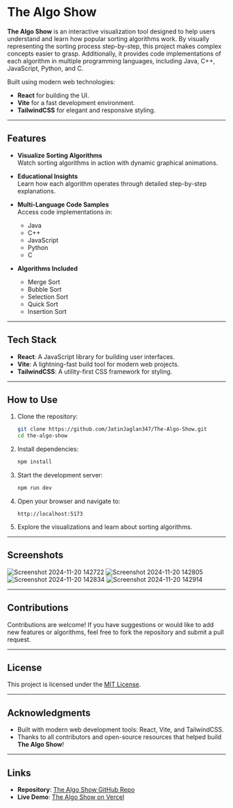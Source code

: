 
# The Algo Show

**The Algo Show** is an interactive visualization tool designed to help users understand and learn how popular sorting algorithms work. By visually representing the sorting process step-by-step, this project makes complex concepts easier to grasp. Additionally, it provides code implementations of each algorithm in multiple programming languages, including Java, C++, JavaScript, Python, and C.

Built using modern web technologies:
- **React** for building the UI.
- **Vite** for a fast development environment.
- **TailwindCSS** for elegant and responsive styling.

---

## Features

- **Visualize Sorting Algorithms**  
  Watch sorting algorithms in action with dynamic graphical animations.
  
- **Educational Insights**  
  Learn how each algorithm operates through detailed step-by-step explanations.

- **Multi-Language Code Samples**  
  Access code implementations in:
  - Java
  - C++
  - JavaScript
  - Python
  - C

- **Algorithms Included**  
  - Merge Sort  
  - Bubble Sort  
  - Selection Sort  
  - Quick Sort  
  - Insertion Sort  

---

## Tech Stack

- **React**: A JavaScript library for building user interfaces.  
- **Vite**: A lightning-fast build tool for modern web projects.  
- **TailwindCSS**: A utility-first CSS framework for styling.  

---

## How to Use

1. Clone the repository:  
   ```bash
   git clone https://github.com/JatinJaglan347/The-Algo-Show.git
   cd the-algo-show
   ```

2. Install dependencies:  
   ```bash
   npm install
   ```

3. Start the development server:  
   ```bash
   npm run dev
   ```

4. Open your browser and navigate to:  
   ```
   http://localhost:5173
   ```

5. Explore the visualizations and learn about sorting algorithms.

---

## Screenshots


![Screenshot 2024-11-20 142722](https://github.com/user-attachments/assets/2d49c321-5d6b-41d6-a436-c91009d678ed)
![Screenshot 2024-11-20 142805](https://github.com/user-attachments/assets/ca01d75d-9967-40eb-aabf-cd3fbf11c131)
![Screenshot 2024-11-20 142834](https://github.com/user-attachments/assets/00e7aaff-628c-49c6-aa41-181337104907)
![Screenshot 2024-11-20 142914](https://github.com/user-attachments/assets/c312ef44-cb01-48fb-b143-5a73cfac0681)



---

## Contributions

Contributions are welcome! If you have suggestions or would like to add new features or algorithms, feel free to fork the repository and submit a pull request.  

---

## License

This project is licensed under the [MIT License](LICENSE).  

---

## Acknowledgments

- Built with modern web development tools: React, Vite, and TailwindCSS.
- Thanks to all contributors and open-source resources that helped build **The Algo Show**!

---

## Links

- **Repository**: [The Algo Show GitHub Repo](https://github.com/JatinJaglan347/The-Algo-Show.git)
- **Live Demo**: [The Algo Show on Vercel](https://the-algo-show.vercel.app/)
